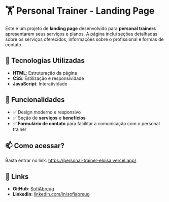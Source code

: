 # 🏋️ Personal Trainer - Landing Page

Este é um projeto de **landing page** desenvolvido para **personal trainers** apresentarem seus serviços e planos. A página inclui seções detalhadas sobre os serviços oferecidos, informações sobre o profissional e formas de contato.

## 🚀 Tecnologias Utilizadas
- **HTML**: Estruturação da página
- **CSS**: Estilização e responsividade
- **JavaScript**: Interatividade

## 📌 Funcionalidades
- ✅ Design moderno e responsivo
- ✅ Seção de **serviços** e **benefícios**
- ✅ **Formulário de contato** para facilitar a comunicação com o personal trainer

## 📫 Como acessar?
Basta entrar no link: https://personal-trainer-eloisa.vercel.app/

## 📍 Links
- **GitHub**: [SofiAbreug](https://github.com/SofiaBreug)
- **LinkedIn**: [linkedin.com/in/sofiabreug](https://linkedin.com/in/sofiabreug)
